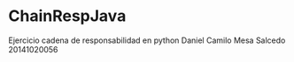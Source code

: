 # ChainRespJava
Ejercicio cadena de responsabilidad en python  Daniel Camilo Mesa Salcedo 20141020056
